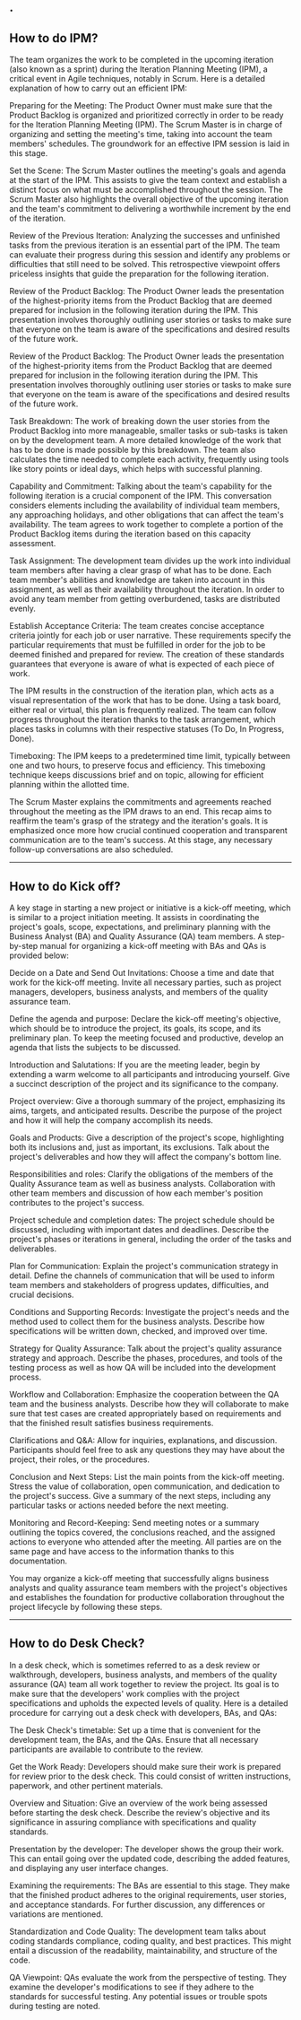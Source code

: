 .
-------------------------------------
How to do IPM?
-------------------------------------

The team organizes the work to be completed in the upcoming iteration (also known as a sprint) during the Iteration Planning Meeting (IPM), a critical event in Agile techniques, notably in Scrum. Here is a detailed explanation of how to carry out an efficient IPM:

Preparing for the Meeting: The Product Owner must make sure that the Product Backlog is organized and prioritized correctly in order to be ready for the Iteration Planning Meeting (IPM). The Scrum Master is in charge of organizing and setting the meeting's time, taking into account the team members' schedules. The groundwork for an effective IPM session is laid in this stage.

Set the Scene: The Scrum Master outlines the meeting's goals and agenda at the start of the IPM. This assists to give the team context and establish a distinct focus on what must be accomplished throughout the session. The Scrum Master also highlights the overall objective of the upcoming iteration and the team's commitment to delivering a worthwhile increment by the end of the iteration.

Review of the Previous Iteration: Analyzing the successes and unfinished tasks from the previous iteration is an essential part of the IPM. The team can evaluate their progress during this session and identify any problems or difficulties that still need to be solved. This retrospective viewpoint offers priceless insights that guide the preparation for the following iteration.

Review of the Product Backlog: The Product Owner leads the presentation of the highest-priority items from the Product Backlog that are deemed prepared for inclusion in the following iteration during the IPM. This presentation involves thoroughly outlining user stories or tasks to make sure that everyone on the team is aware of the specifications and desired results of the future work.

Review of the Product Backlog: The Product Owner leads the presentation of the highest-priority items from the Product Backlog that are deemed prepared for inclusion in the following iteration during the IPM. This presentation involves thoroughly outlining user stories or tasks to make sure that everyone on the team is aware of the specifications and desired results of the future work.

Task Breakdown: The work of breaking down the user stories from the Product Backlog into more manageable, smaller tasks or sub-tasks is taken on by the development team. A more detailed knowledge of the work that has to be done is made possible by this breakdown. The team also calculates the time needed to complete each activity, frequently using tools like story points or ideal days, which helps with successful planning.

Capability and Commitment: Talking about the team's capability for the following iteration is a crucial component of the IPM. This conversation considers elements including the availability of individual team members, any approaching holidays, and other obligations that can affect the team's availability. The team agrees to work together to complete a portion of the Product Backlog items during the iteration based on this capacity assessment.

Task Assignment: The development team divides up the work into individual team members after having a clear grasp of what has to be done. Each team member's abilities and knowledge are taken into account in this assignment, as well as their availability throughout the iteration. In order to avoid any team member from getting overburdened, tasks are distributed evenly.

Establish Acceptance Criteria: The team creates concise acceptance criteria jointly for each job or user narrative. These requirements specify the particular requirements that must be fulfilled in order for the job to be deemed finished and prepared for review. The creation of these standards guarantees that everyone is aware of what is expected of each piece of work.

The IPM results in the construction of the iteration plan, which acts as a visual representation of the work that has to be done. Using a task board, either real or virtual, this plan is frequently realized. The team can follow progress throughout the iteration thanks to the task arrangement, which places tasks in columns with their respective statuses (To Do, In Progress, Done).

Timeboxing: The IPM keeps to a predetermined time limit, typically between one and two hours, to preserve focus and efficiency. This timeboxing technique keeps discussions brief and on topic, allowing for efficient planning within the allotted time.

The Scrum Master explains the commitments and agreements reached throughout the meeting as the IPM draws to an end. This recap aims to reaffirm the team's grasp of the strategy and the iteration's goals. It is emphasized once more how crucial continued cooperation and transparent communication are to the team's success. At this stage, any necessary follow-up conversations are also scheduled.

-------------------------------------
How to do Kick off?
-------------------------------------

A key stage in starting a new project or initiative is a kick-off meeting, which is similar to a project initiation meeting. It assists in coordinating the project's goals, scope, expectations, and preliminary planning with the Business Analyst (BA) and Quality Assurance (QA) team members. A step-by-step manual for organizing a kick-off meeting with BAs and QAs is provided below:

Decide on a Date and Send Out Invitations: Choose a time and date that work for the kick-off meeting. Invite all necessary parties, such as project managers, developers, business analysts, and members of the quality assurance team.

Define the agenda and purpose: Declare the kick-off meeting's objective, which should be to introduce the project, its goals, its scope, and its preliminary plan. To keep the meeting focused and productive, develop an agenda that lists the subjects to be discussed.

Introduction and Salutations: If you are the meeting leader, begin by extending a warm welcome to all participants and introducing yourself. Give a succinct description of the project and its significance to the company.

Project overview: Give a thorough summary of the project, emphasizing its aims, targets, and anticipated results. Describe the purpose of the project and how it will help the company accomplish its needs.

Goals and Products: Give a description of the project's scope, highlighting both its inclusions and, just as important, its exclusions. Talk about the project's deliverables and how they will affect the company's bottom line.

Responsibilities and roles: Clarify the obligations of the members of the Quality Assurance team as well as business analysts. Collaboration with other team members and discussion of how each member's position contributes to the project's success.

Project schedule and completion dates: The project schedule should be discussed, including with important dates and deadlines. Describe the project's phases or iterations in general, including the order of the tasks and deliverables.

Plan for Communication:
Explain the project's communication strategy in detail. Define the channels of communication that will be used to inform team members and stakeholders of progress updates, difficulties, and crucial decisions.

Conditions and Supporting Records: Investigate the project's needs and the method used to collect them for the business analysts. Describe how specifications will be written down, checked, and improved over time.

Strategy for Quality Assurance: Talk about the project's quality assurance strategy and approach. Describe the phases, procedures, and tools of the testing process as well as how QA will be included into the development process.

Workflow and Collaboration: Emphasize the cooperation between the QA team and the business analysts. Describe how they will collaborate to make sure that test cases are created appropriately based on requirements and that the finished result satisfies business requirements.

Clarifications and Q&A: Allow for inquiries, explanations, and discussion. Participants should feel free to ask any questions they may have about the project, their roles, or the procedures.

Conclusion and Next Steps: List the main points from the kick-off meeting. Stress the value of collaboration, open communication, and dedication to the project's success. Give a summary of the next steps, including any particular tasks or actions needed before the next meeting.

Monitoring and Record-Keeping: Send meeting notes or a summary outlining the topics covered, the conclusions reached, and the assigned actions to everyone who attended after the meeting. All parties are on the same page and have access to the information thanks to this documentation.

You may organize a kick-off meeting that successfully aligns business analysts and quality assurance team members with the project's objectives and establishes the foundation for productive collaboration throughout the project lifecycle by following these steps.

-------------------------------------
How to do Desk Check?
-------------------------------------

In a desk check, which is sometimes referred to as a desk review or walkthrough, developers, business analysts, and members of the quality assurance (QA) team all work together to review the project. Its goal is to make sure that the developers' work complies with the project specifications and upholds the expected levels of quality. Here is a detailed procedure for carrying out a desk check with developers, BAs, and QAs:

The Desk Check's timetable: Set up a time that is convenient for the development team, the BAs, and the QAs. Ensure that all necessary participants are available to contribute to the review.

Get the Work Ready: Developers should make sure their work is prepared for review prior to the desk check. This could consist of written instructions, paperwork, and other pertinent materials.

Overview and Situation: Give an overview of the work being assessed before starting the desk check. Describe the review's objective and its significance in assuring compliance with specifications and quality standards.

Presentation by the developer: The developer shows the group their work. This can entail going over the updated code, describing the added features, and displaying any user interface changes.

Examining the requirements: The BAs are essential to this stage. They make that the finished product adheres to the original requirements, user stories, and acceptance standards. For further discussion, any differences or variations are mentioned.

Standardization and Code Quality: The development team talks about coding standards compliance, coding quality, and best practices. This might entail a discussion of the readability, maintainability, and structure of the code.

QA Viewpoint: QAs evaluate the work from the perspective of testing. They examine the developer's modifications to see if they adhere to the standards for successful testing. Any potential issues or trouble spots during testing are noted.